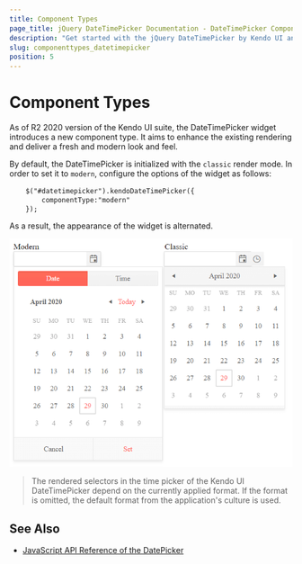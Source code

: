 ```yaml
---
title: Component Types
page_title: jQuery DateTimePicker Documentation - DateTimePicker Component Types
description: "Get started with the jQuery DateTimePicker by Kendo UI and learn how to enable the modern component type."
slug: componenttypes_datetimepicker
position: 5
---
```


# Component Types

As of R2 2020 version of the Kendo UI suite, the DateTimePicker widget introduces a new component type. It aims to enhance the existing rendering and deliver a fresh and modern look and feel. 

By default, the DateTimePicker is initialized with the `classic` render mode. In order to set it to `modern`, configure the options of the widget as follows:

```
    $("#datetimepicker").kendoDateTimePicker({
        componentType:"modern"
    });
```

As a result, the appearance of the widget is alternated. 

![Kendo UI for jQuery DateTimePicker Comparison between the content types](../../images/modern-classic-datetimepicker.png)

> The rendered selectors in the time picker of the Kendo UI DateTimePicker depend on the currently applied format. If the format is omitted, the default format from the application's culture is used. 

## See Also

* [JavaScript API Reference of the DatePicker](/api/javascript/ui/datetimepicker)
